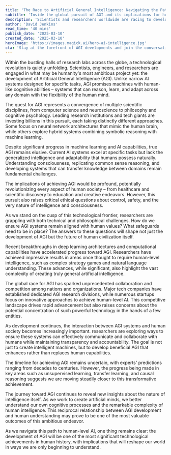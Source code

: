 ```yaml
---
title: 'The Race to Artificial General Intelligence: Navigating the Path to Human-Level AI'
subtitle: 'Inside the global pursuit of AGI and its implications for humanity'
description: 'Scientists and researchers worldwide are racing to develop Artificial General Intelligence (AGI), machines with human-like cognitive abilities. This ambitious pursuit combines advances in machine learning, neuroscience, and cognitive psychology, while raising important questions about safety, ethics, and the future of human society. Recent breakthroughs have accelerated progress, but significant challenges remain in creating truly general artificial intelligence.'
author: 'David Jenkins'
read_time: '40 mins'
publish_date: '2025-03-10'
created_date: '2025-03-10'
heroImage: 'https://images.magick.ai/hero-ai-intelligence.jpg'
cta: 'Stay at the forefront of AGI developments and join the conversation about the future of artificial intelligence. Follow us on LinkedIn for exclusive insights, expert analysis, and updates on the latest breakthroughs in AGI research and development.'
---
```


Within the bustling halls of research labs across the globe, a technological revolution is quietly unfolding. Scientists, engineers, and researchers are engaged in what may be humanity's most ambitious project yet: the development of Artificial General Intelligence (AGI). Unlike narrow AI systems designed for specific tasks, AGI promises machines with human-like cognitive abilities – systems that can reason, learn, and adapt across any domain with the flexibility of the human mind.

The quest for AGI represents a convergence of multiple scientific disciplines, from computer science and neuroscience to philosophy and cognitive psychology. Leading research institutions and tech giants are investing billions in this pursuit, each taking distinctly different approaches. Some focus on neural network architectures that mimic the human brain, while others explore hybrid systems combining symbolic reasoning with machine learning.

Despite significant progress in machine learning and AI capabilities, true AGI remains elusive. Current AI systems excel at specific tasks but lack the generalized intelligence and adaptability that humans possess naturally. Understanding consciousness, replicating common sense reasoning, and developing systems that can transfer knowledge between domains remain fundamental challenges.

The implications of achieving AGI would be profound, potentially revolutionizing every aspect of human society – from healthcare and scientific discovery to education and creative endeavors. However, this pursuit also raises critical ethical questions about control, safety, and the very nature of intelligence and consciousness.

As we stand on the cusp of this technological frontier, researchers are grappling with both technical and philosophical challenges. How do we ensure AGI systems remain aligned with human values? What safeguards need to be in place? The answers to these questions will shape not just the development of AGI but the future of human civilization itself.

Recent breakthroughs in deep learning architectures and computational capabilities have accelerated progress toward AGI. Researchers have achieved impressive results in areas once thought to require human-level intelligence, such as complex strategy games and natural language understanding. These advances, while significant, also highlight the vast complexity of creating truly general artificial intelligence.

The global race for AGI has sparked unprecedented collaboration and competition among nations and organizations. Major tech companies have established dedicated AGI research divisions, while numerous startups focus on innovative approaches to achieve human-level AI. This competitive landscape drives rapid advancement but also raises concerns about the potential concentration of such powerful technology in the hands of a few entities.

As development continues, the interaction between AGI systems and human society becomes increasingly important. researchers are exploring ways to ensure these systems can effectively communicate and collaborate with humans while maintaining transparency and accountability. The goal is not just to create intelligent machines, but to develop beneficial AGI that enhances rather than replaces human capabilities.

The timeline for achieving AGI remains uncertain, with experts' predictions ranging from decades to centuries. However, the progress being made in key areas such as unsupervised learning, transfer learning, and causal reasoning suggests we are moving steadily closer to this transformative achievement.

The journey toward AGI continues to reveal new insights about the nature of intelligence itself. As we work to create artificial minds, we better understand our own cognitive processes and the remarkable complexity of human intelligence. This reciprocal relationship between AGI development and human understanding may prove to be one of the most valuable outcomes of this ambitious endeavor.

As we navigate this path to human-level AI, one thing remains clear: the development of AGI will be one of the most significant technological achievements in human history, with implications that will reshape our world in ways we are only beginning to understand.